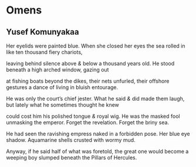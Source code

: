 # Omens
## Yusef Komunyakaa
Her eyelids were painted blue.
When she closed her eyes the sea
rolled in like ten thousand fiery chariots,

leaving behind silence above _&_ below
a thousand years old. He stood beneath
a high arched window, gazing out

at fishing boats beyond the dikes, their nets
unfurled, their offshore gestures
a dance of living in bluish entourage.

He was only the court’s chief jester.
What he said _&_ did made them laugh,
but lately what he sometimes thought he knew

could cost him his polished tongue _&_ royal wig.
He was the masked fool unmasking the emperor.
Forget the revelation. Forget the briny sea.

He had seen the ravishing empress naked
in a forbidden pose. Her blue eye shadow.
Aquamarine shells crusted with wormy mud.

Anyway, if he said half of what was foretold,
the great one would become a weeping boy
slumped beneath the Pillars of Hercules.